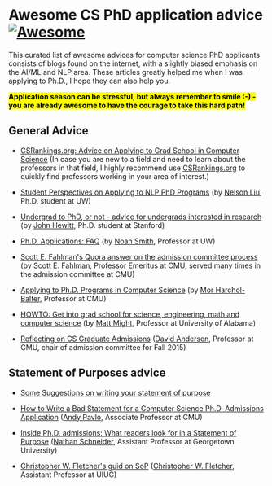 # Awesome CS PhD application advice [![Awesome](https://awesome.re/badge.svg)](https://awesome.re)
This curated list of awesome advices for computer science PhD applicants consists of blogs found on the internet, with a slightly biased emphasis on the AI/ML and NLP area. These articles greatly helped me when I was applying to Ph.D., I hope they can also help you.

<mark>**Application season can be stressful, but always remember to smile :-) - you are already awesome to have the courage to take this hard path!**</mark>

## General Advice

- [CSRankings.org: Advice on Applying to Grad School in Computer Science](http://csrankings.org/advice.html) (In case you are new to a field and need to learn about the professors in that field, I highly recommend use [CSRankings.org](http://csrankings.org/) to quickly find professors working in your area of interest.)

- [Student Perspectives on Applying to NLP PhD Programs](https://blog.nelsonliu.me/2019/10/24/student-perspectives-on-applying-to-nlp-phd-programs/) (by [Nelson Liu](https://cs.stanford.edu/~nfliu/), Ph.D. student at UW)

- [Undergrad to PhD, or not - advice for undergrads interested in research](https://nlp.stanford.edu//~johnhew//undergrad-researchers.html) (by [John Hewitt](https://nlp.stanford.edu//~johnhew//), Ph.D. student at Stanford)

- [Ph.D. Applications: FAQ](https://docs.google.com/document/d/1lT-bsIP0GKfh8l5sQnM2hCzzR9prt-QLx16rimUOdIM/edit) (by [Noah Smith](https://nasmith.github.io/), Professor at UW)

- [Scott E. Fahlman's Quora answer on the admission committee process](https://www.quora.com/What-does-the-admissions-committee-process-for-graduate-school-look-like-Do-you-sit-in-a-room-and-all-discuss-the-same-candidate-at-the-same-time-or-is-it-more-of-an-individual-process-with-opinions-aggregated-at-the-end) (by [Scott E. Fahlman](http://www.cs.cmu.edu/~sef/), Professor Emeritus at CMU, served many times in the admission committee at CMU)

- [Applying to Ph.D. Programs in Computer Science](http://www.cs.cmu.edu/~harchol/gradschooltalk.pdf) (by [Mor Harchol-Balter](https://www.cs.cmu.edu/~harchol/), Professor at CMU)

- [HOWTO: Get into grad school for science, engineering, math and computer science](https://matt.might.net/articles/how-to-apply-and-get-in-to-graduate-school-in-science-mathematics-engineering-or-computer-science/) (by [Matt Might](https://matt.might.net/), Professor at University of Alabama)

- [Reflecting on CS Graduate Admissions](https://da-data.blogspot.com/2015/03/reflecting-on-cs-graduate-admissions.html) ([David Andersen](http://www.cs.cmu.edu/~dga/), Professor at CMU, chair of admission committee for Fall 2015)

## Statement of Purposes advice

- [Some Suggestions on writing your statement of purpose](https://www.cc.gatech.edu/fce/people/jmankoff/gradschool/sops.html)

- [How to Write a Bad Statement for a Computer Science Ph.D. Admissions Application](https://www.cs.cmu.edu/~pavlo/blog/2015/10/how-to-write-a-bad-statement-for-a-computer-science-phd-admissions-application.html) ([Andy Pavlo](https://www.cs.cmu.edu/~pavlo/), Associate Professor at CMU)

- [Inside Ph.D. admissions: What readers look for in a Statement of Purpose](https://nschneid.medium.com/inside-ph-d-admissions-what-readers-look-for-in-a-statement-of-purpose-3db4e6081f80) ([Nathan Schneider](http://people.cs.georgetown.edu/nschneid/), Assistant Professor at Georgetown University)

- [Christopher W. Fletcher's guid on SoP](http://cwfletcher.net/Pages/SoP.php) ([Christopher W. Fletcher](http://cwfletcher.net/), Assistant Professor at UIUC)
